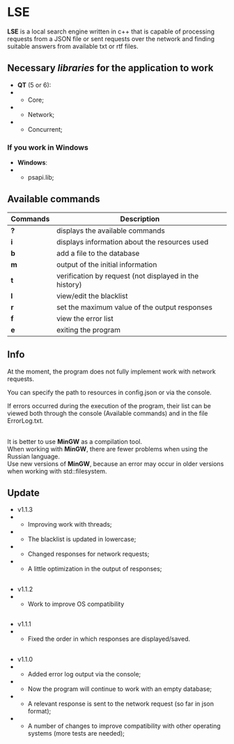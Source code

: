 # LSE

**LSE** is a local search engine written in c++ that is capable of processing requests from a JSON file or sent requests over the network and finding suitable answers from available txt or rtf files.

## Necessary *libraries* for the application to work
- **QT** (5 or 6):
- - Core;
- - Network;
- - Concurrent;

### If you work in Windows
- **Windows**:
- - psapi.lib;

## Available commands
| **Commands** | **Description**                 |
|--------------|---------------------------------|
| **?** | displays the available commands|
| **i** | displays information about the resources used|
| **b** | add a file to the database|
| **m** | output of the initial information|
| **t** | verification by request (not displayed in the history)|
| **l** | view/edit the blacklist|
| **r** | set the maximum value of the output responses|
| **f** | view the error list|
| **e** | exiting the program|

## Info
At the moment, the program does not fully implement work with network requests.

You can specify the path to resources in config.json or via the console.

If errors occurred during the execution of the program, their list can be viewed both through the console (Available commands) and in the file ErrorLog.txt.

<br>It is better to use **MinGW** as a compilation tool.
<br>When working with **MinGW**, there are fewer problems when using the Russian language.
<br>Use new versions of **MinGW**, because an error may occur in older versions when working with std::filesystem.

## Update
- v1.1.3
- - Improving work with threads;
- - The blacklist is updated in lowercase;
- - Сhanged responses for network requests;
- - А little optimization in the output of responses;
##
- v1.1.2
- - Work to improve OS compatibility
##
- v1.1.1
- - Fixed the order in which responses are displayed/saved.
##
- v1.1.0
- - Added error log output via the console;
- - Now the program will continue to work with an empty database;
- - A relevant response is sent to the network request (so far in json format);
- - A number of changes to improve compatibility with other operating systems (more tests are needed);